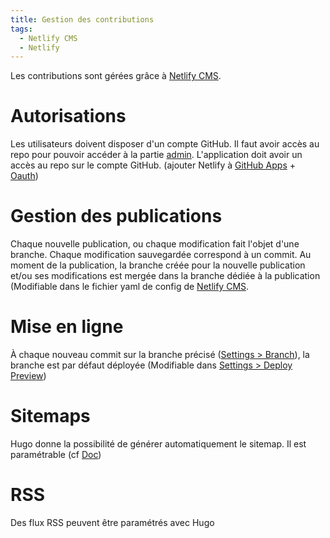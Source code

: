 ```yaml
---
title: Gestion des contributions
tags:
  - Netlify CMS
  - Netlify
---
```

Les contributions sont gérées grâce à [Netlify CMS](/articles/netlify-cms).

# Autorisations
Les utilisateurs doivent disposer d'un compte GitHub. Il faut avoir accès au repo pour pouvoir accéder à la partie [admin](/admin).
L'application doit avoir un accès au repo sur le compte GitHub. (ajouter Netlify à [GitHub Apps](https://github.com/Pierre-Guichard/victor-hugo/settings/installations) + [Oauth](https://github.com/settings/developers))
# Gestion des publications
Chaque nouvelle publication, ou chaque modification fait l'objet d'une branche. Chaque modification sauvegardée correspond à un commit.
Au moment de la publication, la branche créée pour la nouvelle publication et/ou ses modifications est mergée dans la branche dédiée à la publication (Modifiable dans le fichier yaml de config de [Netlify CMS](/articles/netlify-cms).
# Mise en ligne
À chaque nouveau commit sur la branche précisé ([Settings > Branch](https://app.netlify.com/sites/lively-cat-817b2d/settings/deploys)), la branche est par défaut déployée (Modifiable dans [Settings > Deploy Preview](https://app.netlify.com/sites/lively-cat-817b2d/settings/deploys))
# Sitemaps
Hugo donne la possibilité de générer automatiquement le sitemap. Il est paramétrable (cf [Doc](https://gohugo.io/templates/sitemap-template/))
# RSS 
Des flux RSS peuvent être paramétrés avec Hugo